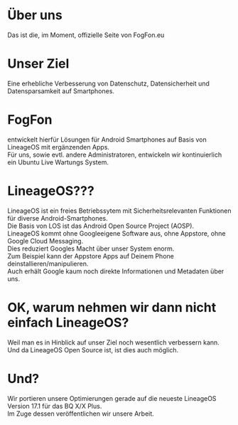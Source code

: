 # Über uns
Das ist die, im Moment, offizielle Seite von FogFon.eu

# Unser Ziel 
Eine erhebliche Verbesserung von Datenschutz, Datensicherheit und Datensparsamkeit auf Smartphones. 

# FogFon 
entwickelt hierfür Lösungen für Android Smartphones auf Basis von LineageOS mit ergänzenden Apps.  <br>
Für uns, sowie evtl. andere Administratoren, entwickeln wir kontinuierlich ein Ubuntu Live Wartungs System.

# LineageOS???
LineageOS ist ein freies Betriebssytem mit Sicherheitsrelevanten Funktionen für diverse Android-Smartphones.  <br>
Die Basis von LOS ist das Android Open Source Project (AOSP).  <br>
LineageOS kommt ohne Googleeigene Software aus, ohne Appstore, ohne Google Cloud Messaging.  <br>
Dies reduziert Googles Macht über unser System enorm.  <br>
Zum Beispiel kann der Appstore Apps auf Deinem Phone deinstallieren/manipulieren.  <br>
Auch erhält Google kaum noch direkte Informationen und Metadaten über uns.  <br>

# OK, warum nehmen wir dann nicht einfach LineageOS?
Weil man es in Hinblick auf unser Ziel noch wesentlich verbessern kann.  <br>
Und da LineageOS Open Source ist, ist dies auch möglich.

# Und?
Wir portieren unsere Optimierungen gerade auf die neueste LineageOS Version 17.1 für das BQ X/X Plus.  <br>
Im Zuge dessen veröffentlichen wir unsere Arbeit.


